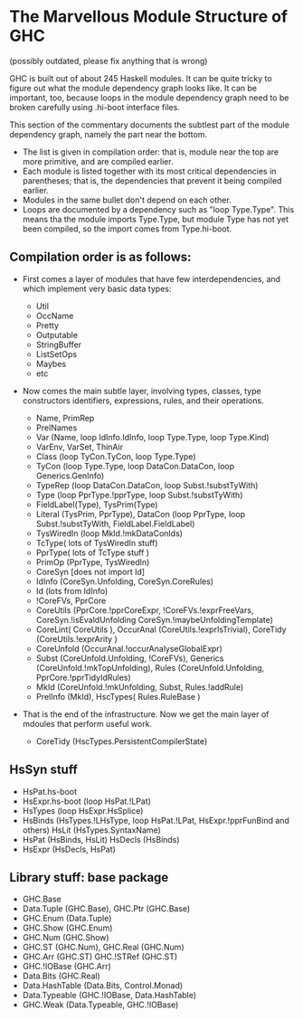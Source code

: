 # The Marvellous Module Structure of GHC


(possibly outdated, please fix anything that is wrong)


GHC is built out of about 245 Haskell modules. It can be quite tricky to figure out what the module dependency graph looks like. It can be important, too, because loops in the module dependency graph need to be broken carefully using .hi-boot interface files.


This section of the commentary documents the subtlest part of the module dependency graph, namely the part near the bottom.

- The list is given in compilation order: that is, module near the top are more primitive, and are compiled earlier.
- Each module is listed together with its most critical dependencies in parentheses; that is, the dependencies that prevent it being compiled earlier.
- Modules in the same bullet don't depend on each other.
- Loops are documented by a dependency such as "loop Type.Type". This means tha the module imports Type.Type, but module Type has not yet been compiled, so the import comes from Type.hi-boot. 

## Compilation order is as follows:

- First comes a layer of modules that have few interdependencies, and which implement very basic data types:

  - Util
  - OccName
  - Pretty
  - Outputable
  - StringBuffer
  - ListSetOps
  - Maybes
  - etc 

- Now comes the main subtle layer, involving types, classes, type constructors identifiers, expressions, rules, and their operations.

  - Name, PrimRep
  - PrelNames
  - Var (Name, loop IdInfo.IdInfo, loop Type.Type, loop Type.Kind)
  - VarEnv, VarSet, ThinAir
  - Class (loop TyCon.TyCon, loop Type.Type)
  - TyCon (loop Type.Type, loop DataCon.DataCon, loop Generics.GenInfo)
  - TypeRep (loop DataCon.DataCon, loop Subst.!substTyWith)
  - Type (loop PprType.!pprType, loop Subst.!substTyWith)
  - FieldLabel(Type), TysPrim(Type)
  - Literal (TysPrim, PprType), DataCon (loop PprType, loop Subst.!substTyWith, FieldLabel.FieldLabel)
  - TysWiredIn (loop MkId.!mkDataConIds)
  - TcType( lots of TysWiredIn stuff)
  - PprType( lots of TcType stuff )
  - PrimOp (PprType, TysWiredIn)
  - CoreSyn \[does not import Id\]
  - IdInfo (CoreSyn.Unfolding, CoreSyn.CoreRules)
  - Id (lots from IdInfo)
  - !CoreFVs, PprCore
  - CoreUtils (PprCore.!pprCoreExpr, !CoreFVs.!exprFreeVars, CoreSyn.!isEvaldUnfolding CoreSyn.!maybeUnfoldingTemplate)
  - CoreLint( CoreUtils ), OccurAnal (CoreUtils.!exprIsTrivial), CoreTidy (CoreUtils.!exprArity )
  - CoreUnfold (OccurAnal.!occurAnalyseGlobalExpr)
  - Subst (CoreUnfold.Unfolding, !CoreFVs), Generics (CoreUnfold.!mkTopUnfolding), Rules (CoreUnfold.Unfolding, PprCore.!pprTidyIdRules)
  - MkId (CoreUnfold.!mkUnfolding, Subst, Rules.!addRule)
  - PrelInfo (MkId), HscTypes( Rules.RuleBase ) 

- That is the end of the infrastructure. Now we get the main layer of mdoules that perform useful work.

  - CoreTidy (HscTypes.PersistentCompilerState) 

## HsSyn stuff

- HsPat.hs-boot
- HsExpr.hs-boot (loop HsPat.!LPat)
- HsTypes (loop HsExpr.HsSplice)
- HsBinds (HsTypes.!LHsType, loop HsPat.!LPat, HsExpr.!pprFunBind and others) HsLit (HsTypes.SyntaxName)
- HsPat (HsBinds, HsLit) HsDecls (HsBinds)
- HsExpr (HsDecls, HsPat) 

## Library stuff: base package

- GHC.Base
- Data.Tuple (GHC.Base), GHC.Ptr (GHC.Base)
- GHC.Enum (Data.Tuple)
- GHC.Show (GHC.Enum)
- GHC.Num (GHC.Show)
- GHC.ST (GHC.Num), GHC.Real (GHC.Num)
- GHC.Arr (GHC.ST) GHC.!STRef (GHC.ST)
- GHC.!IOBase (GHC.Arr)
- Data.Bits (GHC.Real)
- Data.HashTable (Data.Bits, Control.Monad)
- Data.Typeable (GHC.!IOBase, Data.HashTable)
- GHC.Weak (Data.Typeable, GHC.!IOBase) 
